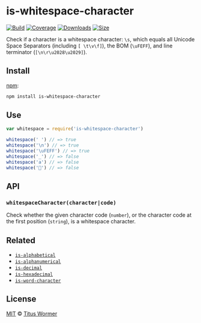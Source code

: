 # is-whitespace-character

[![Build][build-badge]][build]
[![Coverage][coverage-badge]][coverage]
[![Downloads][downloads-badge]][downloads]
[![Size][size-badge]][size]

Check if a character is a whitespace character: `\s`, which equals all Unicode
Space Separators (including `[ \t\v\f]`), the BOM (`\uFEFF`), and line
terminator (`[\n\r\u2028\u2029]`).

## Install

[npm][]:

```sh
npm install is-whitespace-character
```

## Use

```js
var whitespace = require('is-whitespace-character')

whitespace(' ') // => true
whitespace('\n') // => true
whitespace('\uFEFF') // => true
whitespace('_') // => false
whitespace('a') // => false
whitespace('💩') // => false
```

## API

### `whitespaceCharacter(character|code)`

Check whether the given character code (`number`), or the character code at the
first position (`string`), is a whitespace character.

## Related

- [`is-alphabetical`](https://github.com/wooorm/is-alphabetical)
- [`is-alphanumerical`](https://github.com/wooorm/is-alphanumerical)
- [`is-decimal`](https://github.com/wooorm/is-decimal)
- [`is-hexadecimal`](https://github.com/wooorm/is-hexadecimal)
- [`is-word-character`](https://github.com/wooorm/is-word-character)

## License

[MIT][license] © [Titus Wormer][author]

<!-- Definitions -->

[build-badge]: https://img.shields.io/travis/wooorm/is-whitespace-character.svg
[build]: https://travis-ci.org/wooorm/is-whitespace-character
[coverage-badge]: https://img.shields.io/codecov/c/github/wooorm/is-whitespace-character.svg
[coverage]: https://codecov.io/github/wooorm/is-whitespace-character
[downloads-badge]: https://img.shields.io/npm/dm/is-whitespace-character.svg
[downloads]: https://www.npmjs.com/package/is-whitespace-character
[size-badge]: https://img.shields.io/bundlephobia/minzip/is-whitespace-character.svg
[size]: https://bundlephobia.com/result?p=is-whitespace-character
[npm]: https://docs.npmjs.com/cli/install
[license]: license
[author]: https://wooorm.com

